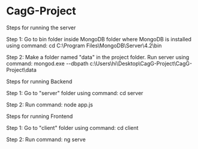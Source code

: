 # CagG-Project
Steps for running the server

Step 1: Go to bin folder inside MongoDB folder where MongoDB is installed using command:
cd C:\Program Files\MongoDB\Server\4.2\bin

Step 2: Make a folder named "data" in the project folder. Run server using command:
mongod.exe --dbpath c:\Users\hi\Desktop\CagG-Project\CagG-Project\data



Steps for running Backend

Step 1: Go to "server" folder using command:
cd server

Step 2: Run command:
node app.js



Steps for running Frontend

Step 1: Go to "client" folder using command:
cd client

Step 2: Run command:
ng serve
